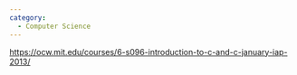 ```yaml
---
category:
  - Computer Science
---
```


https://ocw.mit.edu/courses/6-s096-introduction-to-c-and-c-january-iap-2013/